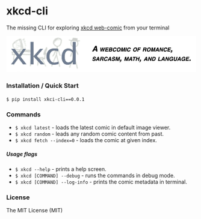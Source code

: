# xkcd-cli

The missing CLI for exploring [xkcd web-comic](https://xkcd.com/) from your terminal

![alt text](xkcd.png "Xkcd : A webcomic of romance, sarcasm, math, and language.")


### Installation / Quick Start

`$ pip install xkci-cli==0.0.1`

### Commands

* `$ xkcd latest` - loads the latest comic in default image viewer.
* `$ xkcd random` - leads any random comic content from past.
* `$ xkcd fetch --index=0` - loads the comic at given index.

##### Usage flags

* `$ xkcd --help` - prints a help screen.
* `$ xkcd [COMMAND] --debug` - runs the commands in debug mode.
* `$ xkcd [COMMAND] --log-info` - prints the comic metadata in terminal.

### License

The MIT License (MIT)